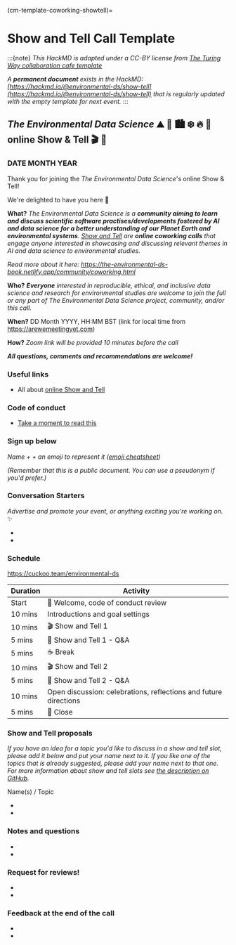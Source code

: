 (cm-template-coworking-showtell)=
# Show and Tell Call Template

:::{note}
*This HackMD is adapted under a CC-BY license from [_The Turing Way_ collaboration cafe template](https://github.com/alan-turing-institute/the-turing-way/blob/master/book/website/community-handbook/templates/template-coworking-collabcafe.md)*

*A **permanent document** exists in the HackMD: [https://hackmd.io/@environmental-ds/show-tell](https://hackmd.io/@environmental-ds/show-tell) that is regularly updated with the empty template for next event.*
:::

## _The Environmental Data Science_ ⛰ 🌳 🏙️ ❄️ 🔥 🌊  online Show & Tell 🎬 💬 

### DATE MONTH YEAR

Thank you for joining the _The Environmental Data Science_'s online Show & Tell! 

We're delighted to have you here 🎉

**What?** *The Environmental Data Science is a **community aiming to learn and discuss scientific software practises/developments fostered by AI and data science for a better understanding of our Planet Earth and environmental systems**. 
[Show and Tell](https://the-environmental-ds-book.netlify.app/community/coworking/coworking-showtell.html) are **online coworking calls** that engage anyone interested in showcasing and discussing relevant themes in AI and data science to environmental studies*.

*Read more about it here: https://the-environmental-ds-book.netlify.app/community/coworking.html*

**Who?** ***Everyone** interested in reproducible, ethical, and inclusive data science and research for environmental studies are welcome to join the full or any part of The Environmental Data Science project, community, and/or this call.*

**When?** DD Month YYYY, HH:MM BST (link for local time from https://arewemeetingyet.com)

**How?** *Zoom link will be provided 10 minutes before the call*

***All questions, comments and recommendations are welcome!***

### Useful links

* All about [online Show and Tell](https://github.com/alan-turing-institute/environmental-ds-book/blob/master/book/community/coworking/coworking-showtell.md)

### Code of conduct

* [Take a moment to read this](https://alan-turing-institute/environmental-ds-book/blob/main/CODE_OF_CONDUCT.md)

### Sign up below

*Name + <A fun Icebreaker> + an emoji to represent it ([emoji cheatsheet](https://github.com/ikatyang/emoji-cheat-sheet/blob/master/README.md))*

*(Remember that this is a public document. You can use a pseudonym if you'd prefer.)*

### Conversation Starters

*Advertise and promote your event, or anything exciting you're working on.* ✨

*
*

### Schedule

https://cuckoo.team/environmental-ds

| Duration | Activity |
| ---- | -------- |
| Start | 👋 Welcome, code of conduct review |
| 10 mins | Introductions and goal settings |
| 10 mins | 🎬 Show and Tell 1 |
| 5 mins | 💬 Show and Tell 1 - Q&A |
| 5 mins | ☕️ Break |
| 10 mins | 🎬 Show and Tell 2 |
| 5 mins | 💬 Show and Tell 2 - Q&A |
| 10 mins | Open discussion: celebrations, reflections and future directions |
| 5 mins | 👋 Close |

### Show and Tell proposals

*If you have an idea for a topic you'd like to discuss in a show and tell slot, please add it below and put your name next to it. If you like one of the topics that is already suggested, please add your name next to that one. For more information about show and tell slots see [the description on GitHub](https://github.com/alan-turing-institute/environmental-ds-book/blob/master/book/community/coworking/coworking-showtell.md#show-and-tell-sessions).*

Name(s) / Topic 

* 
* 

### Notes and questions

*
*

### Request for reviews!

*
*

### Feedback at the end of the call

*
*